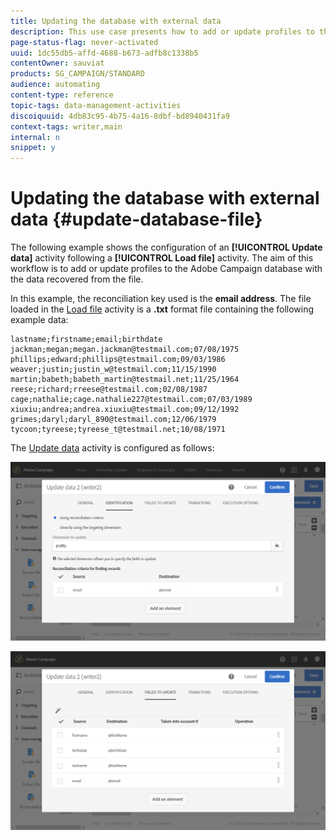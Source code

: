```yaml
---
title: Updating the database with external data
description: This use case presents how to add or update profiles to the Adobe Campaign database with the data recovered from the file.
page-status-flag: never-activated
uuid: 1dc55db5-affd-4688-b673-adfb8c1338b5
contentOwner: sauviat
products: SG_CAMPAIGN/STANDARD
audience: automating
content-type: reference
topic-tags: data-management-activities
discoiquuid: 4db83c95-4b75-4a16-8dbf-bd8940431fa9
context-tags: writer,main
internal: n
snippet: y
---
```


# Updating the database with external data {#update-database-file}

The following example shows the configuration of an **[!UICONTROL Update data]** activity following a **[!UICONTROL Load file]** activity. The aim of this workflow is to add or update profiles to the Adobe Campaign database with the data recovered from the file.

In this example, the reconciliation key used is the **email address**. The file loaded in the [Load file](../../automating/using/load-file.md) activity is a **.txt** format file containing the following example data:

```
lastname;firstname;email;birthdate
jackman;megan;megan.jackman@testmail.com;07/08/1975
phillips;edward;phillips@testmail.com;09/03/1986
weaver;justin;justin_w@testmail.com;11/15/1990
martin;babeth;babeth_martin@testmail.net;11/25/1964
reese;richard;rreese@testmail.com;02/08/1987
cage;nathalie;cage.nathalie227@testmail.com;07/03/1989
xiuxiu;andrea;andrea.xiuxiu@testmail.com;09/12/1992
grimes;daryl;daryl_890@testmail.com;12/06/1979
tycoon;tyreese;tyreese_t@testmail.net;10/08/1971
```

The [Update data](../../automating/using/update-data.md) activity is configured as follows:

![](assets/deduplication_example2_writer1.png)

![](assets/deduplication_example2_writer2.png)
